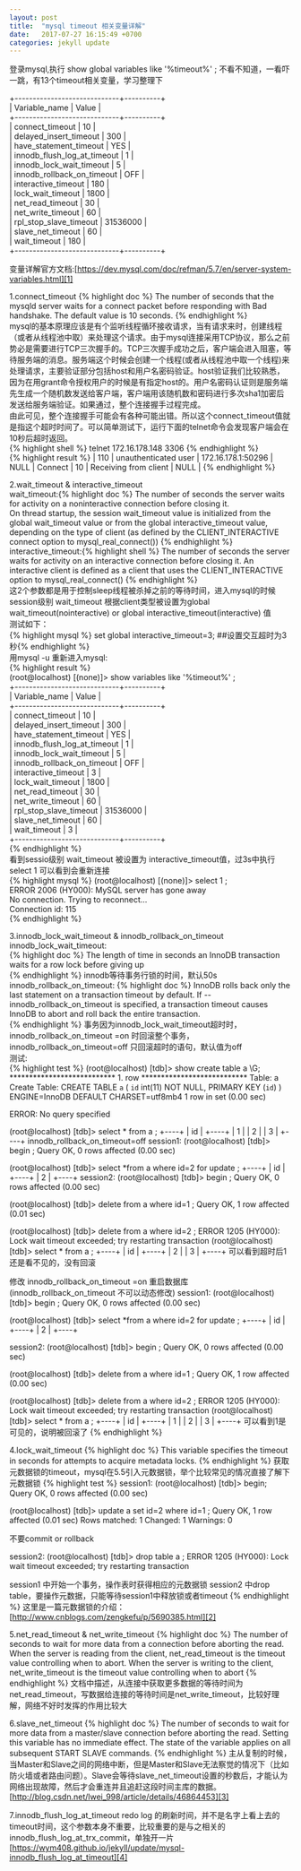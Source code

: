 ```yaml
---
layout: post
title:  "mysql timeout 相关变量详解"
date:   2017-07-27 16:15:49 +0700
categories: jekyll update
---
```

登录mysql,执行 show global variables like '%timeout%' ; 不看不知道，一看吓一跳，有13个timeout相关变量，学习整理下          

    
+-----------------------------+----------+      
| Variable_name               | Value    |     
+-----------------------------+----------+     
| connect_timeout             | 10       |    
| delayed_insert_timeout      | 300      |    
| have_statement_timeout      | YES      |    
| innodb_flush_log_at_timeout | 1        |    
| innodb_lock_wait_timeout    | 5        |     
| innodb_rollback_on_timeout  | OFF      |    
| interactive_timeout         | 180      |    
| lock_wait_timeout           | 1800     |     
| net_read_timeout            | 30       |    
| net_write_timeout           | 60       |    
| rpl_stop_slave_timeout      | 31536000 |     
| slave_net_timeout           | 60       |    
| wait_timeout                | 180      |         
+-----------------------------+----------+         
    
    
变量详解官方文档:[https://dev.mysql.com/doc/refman/5.7/en/server-system-variables.html][1] 
  
1.connect_timeout 
{% highlight doc %}
The number of seconds that the mysqld server waits for a connect packet before responding with Bad handshake. The default value is 10 seconds.
{% endhighlight %}    
mysql的基本原理应该是有个监听线程循环接收请求，当有请求来时，创建线程（或者从线程池中取）来处理这个请求。由于mysql连接采用TCP协议，那么之前势必是需要进行TCP三次握手的。TCP三次握手成功之后，客户端会进入阻塞，等待服务端的消息。服务端这个时候会创建一个线程(或者从线程池中取一个线程)来处理请求，主要验证部分包括host和用户名密码验证。host验证我们比较熟悉，因为在用grant命令授权用户的时候是有指定host的。用户名密码认证则是服务端先生成一个随机数发送给客户端，客户端用该随机数和密码进行多次sha1加密后发送给服务端验证。如果通过，整个连接握手过程完成。    
由此可见，整个连接握手可能会有各种可能出错。所以这个connect_timeout值就是指这个超时时间了。可以简单测试下，运行下面的telnet命令会发现客户端会在10秒后超时返回。   
{% highlight shell %}
telnet 172.16.178.148 3306 
{% endhighlight %}    
{% highlight result %}
| 110 | unauthenticated user | 172.16.178.1:50296 | NULL | Connect |   10 | Receiving from client | NULL             | 
{% endhighlight %}    

  
2.wait_timeout & interactive_timeout  
wait_timeout:{% highlight doc %}
The number of seconds the server waits for activity on a noninteractive connection before closing it.  
On thread startup, the session wait_timeout value is initialized from the global wait_timeout value or from the global interactive_timeout value, depending on the type of client (as defined by the CLIENT_INTERACTIVE connect option to mysql_real_connect())
{% endhighlight %}
interactive_timeout:{% highlight shell %} 
The number of seconds the server waits for activity on an interactive connection before closing it. An interactive client is defined as a client that uses the CLIENT_INTERACTIVE option to mysql_real_connect()
{% endhighlight %}  
这2个参数都是用于控制sleep线程被杀掉之前的等待时间，进入mysql的时候session级别 wait_timeout 根据client类型被设置为global wait_timeout(nointeractive) or global interactive_timeout(interactive) 值  
测试如下：  
{% highlight mysql %} set global interactive_timeout=3; ##设置交互超时为3秒{% endhighlight %}  
用mysql -u 重新进入mysql:  
{% highlight result %}  
(root@localhost) [(none)]> show variables like '%timeout%' ;  
+-----------------------------+----------+  
| Variable_name               | Value    |  
+-----------------------------+----------+  
| connect_timeout             | 10       |  
| delayed_insert_timeout      | 300      |  
| have_statement_timeout      | YES      |  
| innodb_flush_log_at_timeout | 1        |  
| innodb_lock_wait_timeout    | 5        |  
| innodb_rollback_on_timeout  | OFF      |  
| interactive_timeout         | 3        |  
| lock_wait_timeout           | 1800     |  
| net_read_timeout            | 30       |  
| net_write_timeout           | 60       |  
| rpl_stop_slave_timeout      | 31536000 |  
| slave_net_timeout           | 60       |  
| wait_timeout                | 3        |  
+-----------------------------+----------+  
{% endhighlight %}  
看到sessio级别 wait_timeout 被设置为 interactive_timeout值，过3s中执行 select 1 可以看到会重新连接  
{% highlight mysql %}
(root@localhost) [(none)]> select 1 ;   
ERROR 2006 (HY000): MySQL server has gone away  
No connection. Trying to reconnect...  
Connection id:    115  
{% endhighlight %}  

3.innodb_lock_wait_timeout & innodb_rollback_on_timeout  
innodb_lock_wait_timeout:  
{% highlight doc %}
The length of time in seconds an InnoDB transaction waits for a row lock before giving up  
{% endhighlight %}
innodb等待事务行锁的时间，默认50s  
innodb_rollback_on_timeout:
{% highlight doc %}
InnoDB rolls back only the last statement on a transaction timeout by default. If --innodb_rollback_on_timeout is specified, a transaction timeout causes InnoDB to abort and roll back the entire transaction.  
{% endhighlight %}
事务因为innodb_lock_wait_timeout超时时，innodb_rollback_on_timeout =on 时回滚整个事务，innodb_rollback_on_timeout=off 只回滚超时的语句，默认值为off  
测试:  
{% highlight test %}
(root@localhost) [tdb]> show create table a \G;
*************************** 1. row ***************************
       Table: a
Create Table: CREATE TABLE `a` (
  `id` int(11) NOT NULL,
  PRIMARY KEY (`id`)
) ENGINE=InnoDB DEFAULT CHARSET=utf8mb4
1 row in set (0.00 sec)

ERROR: 
No query specified

(root@localhost) [tdb]> select * from a ;
+----+
| id |
+----+
|  1 |
|  2 |
|  3 |
+----+
innodb_rollback_on_timeout=off
session1:
(root@localhost) [tdb]> begin ;
Query OK, 0 rows affected (0.00 sec)

(root@localhost) [tdb]> select *from a where id=2 for update ;
+----+
| id |
+----+
|  2 |
+----+
session2:
(root@localhost) [tdb]> begin ;
Query OK, 0 rows affected (0.00 sec)

(root@localhost) [tdb]> delete from a where id=1 ;
Query OK, 1 row affected (0.01 sec)

(root@localhost) [tdb]> delete from a where id=2 ;
ERROR 1205 (HY000): Lock wait timeout exceeded; try restarting transaction
(root@localhost) [tdb]> select * from a ;
+----+
| id |
+----+
|  2 |
|  3 |
+----+
可以看到超时后1还是看不见的，没有回滚

修改 innodb_rollback_on_timeout =on 重启数据库(innodb_rollback_on_timeout 不可以动态修改)
session1:
(root@localhost) [tdb]> begin ;
Query OK, 0 rows affected (0.00 sec)

(root@localhost) [tdb]> select *from a where id=2 for update ;
+----+
| id |
+----+
|  2 |
+----+

session2:
(root@localhost) [tdb]> begin ;
Query OK, 0 rows affected (0.00 sec)

(root@localhost) [tdb]> delete from a where id=1 ;
Query OK, 1 row affected (0.00 sec)

(root@localhost) [tdb]> delete from a where id=2 ;
ERROR 1205 (HY000): Lock wait timeout exceeded; try restarting transaction
(root@localhost) [tdb]> select * from a ;
+----+
| id |
+----+
|  1 |
|  2 |
|  3 |
+----+
可以看到1是可见的，说明被回滚了
{% endhighlight %}

4.lock_wait_timeout
{% highlight doc %}
This variable specifies the timeout in seconds for attempts to acquire metadata locks. 
{% endhighlight %}
获取元数据锁的timeout，mysql在5.5引入元数据锁，举个比较常见的情况直接了解下元数据锁
{% highlight test %}
session1:
(root@localhost) [tdb]> begin;
Query OK, 0 rows affected (0.00 sec)

(root@localhost) [tdb]> update a set id=2 where  id=1 ;
Query OK, 1 row affected (0.01 sec)
Rows matched: 1  Changed: 1  Warnings: 0

不要commit or rollback 

session2:
(root@localhost) [tdb]> drop table a ;
ERROR 1205 (HY000): Lock wait timeout exceeded; try restarting transaction

session1 中开始一个事务，操作表时获得相应的元数据锁
session2 中drop table，要操作元数据，只能等待session1中释放锁或者timeout
{% endhighlight %}
这里是一篇元数据锁的介绍：[http://www.cnblogs.com/zengkefu/p/5690385.html][2]

5.net_read_timeout & net_write_timeout
{% highlight doc %}
The number of seconds to wait for more data from a connection before aborting the read. When the server is reading from the client, net_read_timeout is the timeout value controlling when to abort. When the server is writing to the client, net_write_timeout is the timeout value controlling when to abort
{% endhighlight %}
文档中描述，从连接中获取更多数据的等待时间为net_read_timeout，写数据给连接的等待时间是net_write_timeout，比较好理解，网络不好时发挥的作用比较大

6.slave_net_timeout
{% highlight doc %}
The number of seconds to wait for more data from a master/slave connection before aborting the read. Setting this variable has no immediate effect. The state of the variable applies on all subsequent START SLAVE commands.
{% endhighlight %}
主从复制的时候， 当Master和Slave之间的网络中断，但是Master和Slave无法察觉的情况下（比如防火墙或者路由问题）。Slave会等待slave_net_timeout设置的秒数后，才能认为网络出现故障，然后才会重连并且追赶这段时间主库的数据。
[http://blog.csdn.net/lwei_998/article/details/46864453][3]

7.innodb_flush_log_at_timeout 
redo log 的刷新时间，并不是名字上看上去的timeout时间，这个参数本身不重要，比较重要的是与之相关的 innodb_flush_log_at_trx_commit，单独开一片  
[https://wym408.github.io/jekyll/update/mysql-innodb_flush_log_at_timeout][4]

[1]: https://dev.mysql.com/doc/refman/5.7/en/server-system-variables.html
[2]: http://www.cnblogs.com/zengkefu/p/5690385.html
[3]: http://blog.csdn.net/lwei_998/article/details/46864453
[4]: https://wym408.github.io/jekyll/update/mysql-innodb_flush_log_at_timeout

